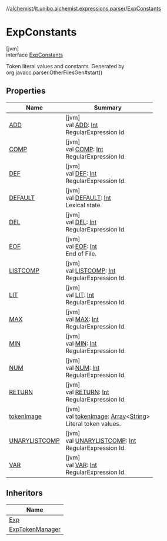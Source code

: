 //[alchemist](../../../index.md)/[it.unibo.alchemist.expressions.parser](../index.md)/[ExpConstants](index.md)

# ExpConstants

[jvm]\
interface [ExpConstants](index.md)

Token literal values and constants. Generated by org.javacc.parser.OtherFilesGen#start()

## Properties

| Name | Summary |
|---|---|
| [ADD](-a-d-d.md) | [jvm]<br>val [ADD](-a-d-d.md): [Int](https://kotlinlang.org/api/latest/jvm/stdlib/kotlin/-int/index.html)<br>RegularExpression Id. |
| [COMP](-c-o-m-p.md) | [jvm]<br>val [COMP](-c-o-m-p.md): [Int](https://kotlinlang.org/api/latest/jvm/stdlib/kotlin/-int/index.html)<br>RegularExpression Id. |
| [DEF](-d-e-f.md) | [jvm]<br>val [DEF](-d-e-f.md): [Int](https://kotlinlang.org/api/latest/jvm/stdlib/kotlin/-int/index.html)<br>RegularExpression Id. |
| [DEFAULT](-d-e-f-a-u-l-t.md) | [jvm]<br>val [DEFAULT](-d-e-f-a-u-l-t.md): [Int](https://kotlinlang.org/api/latest/jvm/stdlib/kotlin/-int/index.html)<br>Lexical state. |
| [DEL](-d-e-l.md) | [jvm]<br>val [DEL](-d-e-l.md): [Int](https://kotlinlang.org/api/latest/jvm/stdlib/kotlin/-int/index.html)<br>RegularExpression Id. |
| [EOF](-e-o-f.md) | [jvm]<br>val [EOF](-e-o-f.md): [Int](https://kotlinlang.org/api/latest/jvm/stdlib/kotlin/-int/index.html)<br>End of File. |
| [LISTCOMP](-l-i-s-t-c-o-m-p.md) | [jvm]<br>val [LISTCOMP](-l-i-s-t-c-o-m-p.md): [Int](https://kotlinlang.org/api/latest/jvm/stdlib/kotlin/-int/index.html)<br>RegularExpression Id. |
| [LIT](-l-i-t.md) | [jvm]<br>val [LIT](-l-i-t.md): [Int](https://kotlinlang.org/api/latest/jvm/stdlib/kotlin/-int/index.html)<br>RegularExpression Id. |
| [MAX](-m-a-x.md) | [jvm]<br>val [MAX](-m-a-x.md): [Int](https://kotlinlang.org/api/latest/jvm/stdlib/kotlin/-int/index.html)<br>RegularExpression Id. |
| [MIN](-m-i-n.md) | [jvm]<br>val [MIN](-m-i-n.md): [Int](https://kotlinlang.org/api/latest/jvm/stdlib/kotlin/-int/index.html)<br>RegularExpression Id. |
| [NUM](-n-u-m.md) | [jvm]<br>val [NUM](-n-u-m.md): [Int](https://kotlinlang.org/api/latest/jvm/stdlib/kotlin/-int/index.html)<br>RegularExpression Id. |
| [RETURN](-r-e-t-u-r-n.md) | [jvm]<br>val [RETURN](-r-e-t-u-r-n.md): [Int](https://kotlinlang.org/api/latest/jvm/stdlib/kotlin/-int/index.html)<br>RegularExpression Id. |
| [tokenImage](token-image.md) | [jvm]<br>val [tokenImage](token-image.md): [Array](https://kotlinlang.org/api/latest/jvm/stdlib/kotlin/-array/index.html)<[String](https://docs.oracle.com/javase/8/docs/api/java/lang/String.html)><br>Literal token values. |
| [UNARYLISTCOMP](-u-n-a-r-y-l-i-s-t-c-o-m-p.md) | [jvm]<br>val [UNARYLISTCOMP](-u-n-a-r-y-l-i-s-t-c-o-m-p.md): [Int](https://kotlinlang.org/api/latest/jvm/stdlib/kotlin/-int/index.html)<br>RegularExpression Id. |
| [VAR](-v-a-r.md) | [jvm]<br>val [VAR](-v-a-r.md): [Int](https://kotlinlang.org/api/latest/jvm/stdlib/kotlin/-int/index.html)<br>RegularExpression Id. |

## Inheritors

| Name |
|---|
| [Exp](../-exp/index.md) |
| [ExpTokenManager](../-exp-token-manager/index.md) |
